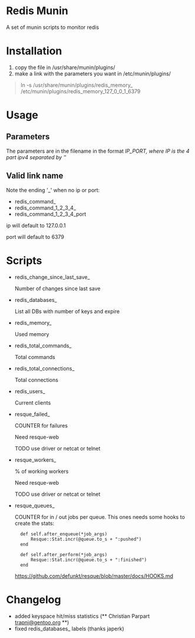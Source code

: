 Redis Munin
===========

A set of munin scripts to monitor redis

Installation
============

1. copy the file in /usr/share/munin/plugins/
2. make a link with the parameters you want in /etc/munin/plugins/

> ln -s /usr/share/munin/plugins/redis_memory_ /etc/munin/plugins/redis_memory_127_0_0_1_6379

Usage
==========

Parameters
-------

The parameters are in the filename in the format _IP_PORT, where IP is the 4 part ipv4 separated by '_'

Valid link name
---------------

Note the ending '_' when no ip or port:

* redis_command_
* redis_command_1_2_3_4_
* redis_command_1_2_3_4_port

ip will default to 127.0.0.1

port will default to 6379

Scripts
=======

* redis_change_since_last_save_

    Number of changes since last save

* redis_databases_

    List all DBs with number of keys and expire

* redis_memory_

    Used memory

* redis_total_commands_

    Total commands

* redis_total_connections_

    Total connections

* redis_users_

    Current clients

* resque_failed_

    COUNTER for failures

    Need resque-web

    TODO use driver or netcat or telnet 

* resque_workers_

    % of working workers

    Need resque-web

    TODO use driver or netcat or telnet

* resque_queues_

    COUNTER for in / out jobs per queue.
    This ones needs some hooks to create the stats:

        def self.after_enqueue(*job_args)
            Resque::Stat.incr(@queue.to_s + ":pushed")
        end

        def self.after_perform(*job_args)
            Resque::Stat.incr(@queue.to_s + ":finished")
        end
        
    https://github.com/defunkt/resque/blob/master/docs/HOOKS.md

Changelog
=======

 * added keyspace hit/miss statistics (** Christian Parpart <trapni@gentoo.org> **)
 * fixed redis_databases_ labels (thanks japerk)

